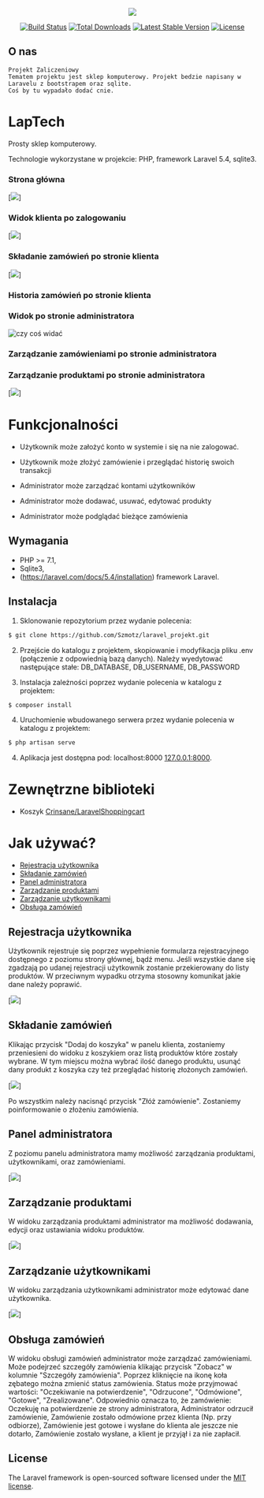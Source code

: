 <p align="center"><img src="https://laravel.com/assets/img/components/logo-laravel.svg"></p>

<p align="center">
<a href="https://travis-ci.org/laravel/framework"><img src="https://travis-ci.org/laravel/framework.svg" alt="Build Status"></a>
<a href="https://packagist.org/packages/laravel/framework"><img src="https://poser.pugx.org/laravel/framework/d/total.svg" alt="Total Downloads"></a>
<a href="https://packagist.org/packages/laravel/framework"><img src="https://poser.pugx.org/laravel/framework/v/stable.svg" alt="Latest Stable Version"></a>
<a href="https://packagist.org/packages/laravel/framework"><img src="https://poser.pugx.org/laravel/framework/license.svg" alt="License"></a>
</p>

## O nas
	Projekt Zaliczeniowy
	Tematem projektu jest sklep komputerowy. Projekt bedzie napisany w Laravelu z bootstrapem oraz sqlite.
	Coś by tu wypadało dodać cnie.
<!-- bla -->

# LapTech

Prosty sklep komputerowy.

Technologie wykorzystane w projekcie: PHP, framework Laravel 5.4, sqlite3.

### Strona główna
[![](docs/images/glowna.png)]

### Widok klienta po zalogowaniu
[![](docs/images/produkty.png)]

### Składanie zamówień po stronie klienta
[![](docs/images/dodawanie.png)]

### Historia zamówień po stronie klienta

### Widok po stronie administratora
![czy coś widać](docs/images/admin.PNG)


### Zarządzanie zamówieniami po stronie administratora


### Zarządzanie produktami po stronie administratora
[![](docs/images/edycja.png)]



# Funkcjonalności
+ Użytkownik może założyć konto w systemie i się na nie zalogować.
+ Użytkownik może złożyć zamówienie i przeglądać historię swoich transakcji

+ Administrator może zarządzać kontami użytkowników
+ Administrator może dodawać, usuwać, edytować produkty
+ Administrator może podglądać bieżące zamówienia

## Wymagania
* PHP >= 7.1,
* Sqlite3,
* (https://laravel.com/docs/5.4/installation) framework Laravel.

## Instalacja
1. Sklonowanie repozytorium przez wydanie polecenia:
```bash
$ git clone https://github.com/Szmotz/laravel_projekt.git
```
2. Przejście do katalogu z projektem, skopiowanie i modyfikacja pliku .env (połączenie z odpowiednią bazą danych).
Należy wyedytować następujące stałe: DB_DATABASE, DB_USERNAME, DB_PASSWORD

3. Instalacja zależności poprzez wydanie polecenia w katalogu z projektem:
```bash
$ composer install 
```
4. Uruchomienie wbudowanego serwera przez wydanie polecenia w katalogu z projektem:
```bash
$ php artisan serve
```
4. Aplikacja jest dostępna pod: localhost:8000 [127.0.0.1:8000](http://127.0.0.1:8000).

# Zewnętrzne biblioteki
* Koszyk [Crinsane/LaravelShoppingcart](https://github.com/Crinsane/LaravelShoppingcart)

# Jak używać?
+ [Rejestracja użytkownika](#rejestracja-użytkownika)
+ [Składanie zamówień](#składanie-zamówień) 
+ [Panel administratora](#panel-administratora)
+ [Zarządzanie produktami](#zarządzanie-produktami)
+ [Zarządzanie użytkownikami](#zarządzanie-użytkownikami)
+ [Obsługa zamówień](#obsługa-zamówień)


## Rejestracja użytkownika
Użytkownik rejestruje się poprzez wypełnienie formularza rejestracyjnego 
dostępnego z poziomu strony głównej, bądź menu. Jeśli wszystkie dane się
zgadzają po udanej rejestracji użytkownik zostanie przekierowany
do listy produktów. W przeciwnym wypadku otrzyma stosowny komunikat
jakie dane należy poprawić.

[![](docs/images/img/rejestracja.png)]


## Składanie zamówień
Klikając przycisk "Dodaj do koszyka" w panelu klienta, zostaniemy przeniesieni
do widoku z koszykiem oraz listą produktów które zostały wybrane. W tym miejscu można
wybrać ilość danego produktu, usunąć dany produkt z koszyka czy też przeglądać historię złożonych zamówień.

[![](docs/images/dodawanie.png)]

Po wszystkim należy nacisnąć przycisk "Złóż zamówienie". Zostaniemy poinformowanie o złożeniu zamówienia. 

<!-- tu zdjęcie -->

## Panel administratora
Z poziomu panelu administratora mamy możliwość zarządzania produktami,
użytkownikami, oraz zamówieniami.


[![](docs/images/img/zamowienie.png)]

## Zarządzanie produktami
W widoku zarządzania produktami administrator ma możliwość dodawania, edycji
oraz ustawiania widoku produktów. 

[![](docs/images/img/dodawanieproduktu.png)]

## Zarządzanie użytkownikami
W widoku zarządzania użytkownikami administrator może edytować dane użytkownika.

[![](docs/images/img/uzytkownicy.png)]
<!-- jesteś tutaj jesteś tutaj jesteś tutaj jesteś tutaj jesteś tutaj jesteś tutaj jesteś tutaj jesteś tutaj jesteś tutaj jesteś tutaj jesteś tutaj jesteś tutaj jesteś tutaj jesteś tutaj jesteś tutaj jesteś tutaj  -->
## Obsługa zamówień
W widoku obsługi zamówień administrator może zarządzać zamówieniami. Może podejrzeć
szczegóły zamówienia klikając przycisk "Zobacz" w kolumnie "Szczegóły zamówienia".
Poprzez kliknięcie na ikonę koła zębatego można zmienić status zamówienia.
Status może przyjmować wartości: "Oczekiwanie na potwierdzenie", "Odrzucone",
"Odmówione", "Gotowe", "Zrealizowane". Odpowiednio oznacza to, że zamówienie:
Oczekuję na potwierdzenie ze strony administratora, Administrator odrzucił
zamówienie, Zamówienie zostało odmówione przez klienta (Np. przy odbiorze),
Zamówienie jest gotowe i wysłane do klienta ale jeszcze nie dotarło, Zamówienie zostało
wysłane, a klient je przyjął i za nie zapłacił.

<!-- [![](docs/images/usage/ss10.png)](https://raw.githubusercontent.com/iamkiwi/la_cazzinara/master/docs/images/usage/ss10.png) -->

## License

The Laravel framework is open-sourced software licensed under the [MIT license](http://opensource.org/licenses/MIT).
